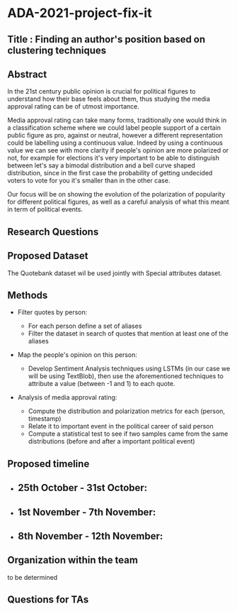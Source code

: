 # ADA-2021-project-fix-it

## Title : Finding an author's position based on clustering techniques

## Abstract

In the 21st century public opinion is crucial for political figures to understand how their base feels about them, thus studying the media approval rating can be of utmost importance. 

Media approval rating can take many forms, traditionally one would think in a classification scheme where we could label people support of a certain public figure as pro, against or neutral, however a different representation could be labelling using a continuous value. Indeed by using a continuous value we can see with more clarity if people's opinion are more polarized or not, for example for elections it's very important to be able to distinguish between let's say a bimodal distribution and a bell curve shaped distribution, since in the first case the probability of getting undecided voters to vote for you it's smaller than in the other case.

Our focus will be on showing the evolution of the polarization of popularity for different political figures, as well as a careful analysis of what this meant in term of political events. 

## Research Questions


## Proposed Dataset

The Quotebank dataset wil be used jointly with Special attributes dataset.

## Methods

* Filter quotes by person:
  - For each person define a set of aliases
  - Filter the dataset in search of quotes that mention at least one of the aliases
 
* Map the people's opinion on this person:
  - Develop Sentiment Analysis techniques using LSTMs (in our case we will be using TextBlob), then use the aforementioned techniques to attribute a value (between -1 and 1) to each quote.
  
* Analysis of media approval rating:
  - Compute the distribution and polarization metrics for each (person, timestamp)
  - Relate it to important event in the political career of said person
  - Compute a statistical test to see if two samples came from the same distributions (before and after a important political event)
 

## Proposed timeline

* 25th October - 31st October:
  -

* 1st November - 7th November:
  -

* 8th November - 12th November:
  -


## Organization within the team

to be determined

## Questions for TAs
